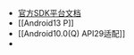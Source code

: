 - [官方SDK平台文档](https://developer.android.com/studio/releases/platforms?hl=zh-cn)
- [[Android13 P]]
- [[Android10.0(Q) API29适配]]
-